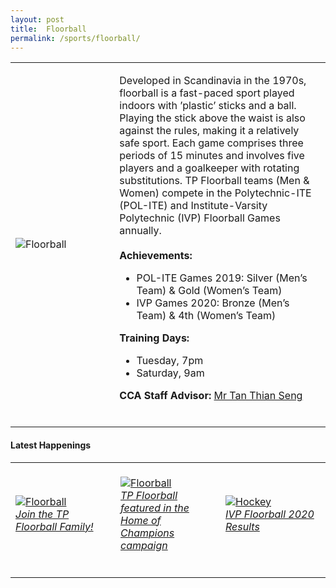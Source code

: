```yaml
---
layout: post
title:  Floorball
permalink: /sports/floorball/
---
```


<table>
    <tr>
        <td style="width:33%"><image src="{{site.baseurl}}/images/CCA_floorball.jpg" style="display:block;margin-left:auto;margin-right:auto;" alt="Floorball"></image></td>
        <td>
            <p>
                Developed in Scandinavia in the 1970s, floorball is a fast-paced sport played indoors with ’plastic’ sticks and a ball. Playing the stick above the waist is also against the rules, making it a relatively safe sport. Each game comprises three periods of 15 minutes and involves five players and a goalkeeper with rotating substitutions. TP Floorball teams (Men & Women) compete in the Polytechnic-ITE (POL-ITE) and Institute-Varsity Polytechnic (IVP) Floorball Games annually.<br>
                <br>
                <b>Achievements:</b>
                <ul>
                    <li>POL-ITE Games 2019: Silver (Men’s Team) & Gold (Women’s Team)</li>
                    <li>IVP Games 2020: Bronze (Men’s Team) & 4th (Women’s Team)</li>
                </ul>
              </p>
              <p>
                <b>Training Days:</b>
                <ul>
                    <li>Tuesday, 7pm</li>
                    <li>Saturday, 9am</li>
                </ul>
                </p>
                <b>CCA Staff Advisor:</b> <a href="mailto:tants@tp.edu.sg">Mr Tan Thian Seng</a><br>
                <br>
            </p>
        </td>
    </tr>
</table>

#### Latest Happenings

<table>
    <tr>
        <td style="width:33%"><br>
            <a href="https://www.instagram.com/p/B_47XJuBM8X/">
                <image src="{{site.baseurl}}/images/CCA-Floorball_IG1.png" style="display:block;margin-left:auto;margin-right:auto;" alt="Floorball">
                <h6 style="margin-top:0%">Join the TP Floorball Family!</h6>
                </image>
            </a>
        </td>
        <td style="width:33%"><br>
            <a href="https://www.instagram.com/p/B_R63TFB9B1/">
                <image src="{{site.baseurl}}/images/CCA-Floorball_IG2.png" style="display:block;margin-left:auto;margin-right:auto;" alt="Floorball">
                <h6 style="margin-top:0%">TP Floorball featured in the Home of Champions campaign</h6>
                </image>
            </a>
        </td>
        <td style="width:33%"><br>
            <a href="https://www.instagram.com/p/B7gO6yiB_7Y/">
                <image src="{{site.baseurl}}/images/CCA-Floorball_IG3.png" style="display:block;margin-left:auto;margin-right:auto;" alt="Hockey">
                <h6 style="margin-top:0%">IVP Floorball 2020 Results</h6>    
                </image>
            </a>
        </td>
    </tr>
</table>
